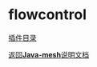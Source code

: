 # flowcontrol

[插件目录](../../javamesh-plugins/javamesh-flowcontrol)

[定位 是什么]: todo
[功能 做什么]: todo
[使用方式 怎么做]: todo

[返回**Java-mesh**说明文档](../../README.md)

